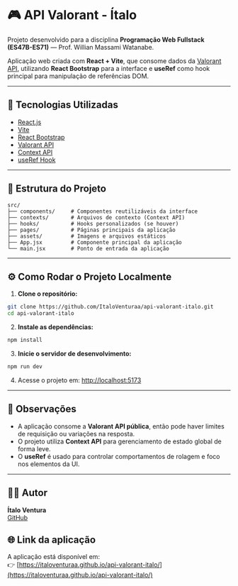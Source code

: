 # 🎮 API Valorant - Ítalo

Projeto desenvolvido para a disciplina **Programação Web Fullstack (ES47B-ES71)** — Prof. Willian Massami Watanabe.

Aplicação web criada com **React + Vite**, que consome dados da [Valorant API](https://valorant-api.com), utilizando **React Bootstrap** para a interface e **useRef** como hook principal para manipulação de referências DOM.

---

## 🚀 Tecnologias Utilizadas

- [React.js](https://reactjs.org/)
- [Vite](https://vitejs.dev/)
- [React Bootstrap](https://react-bootstrap.github.io/)
- [Valorant API](https://valorant-api.com/)
- [Context API](https://reactjs.org/docs/context.html)
- [useRef Hook](https://reactjs.org/docs/hooks-reference.html#useref)

---

## 📁 Estrutura do Projeto

```plaintext
src/
├── components/     # Componentes reutilizáveis da interface
├── contexts/       # Arquivos de contexto (Context API)
├── hooks/          # Hooks personalizados (se houver)
├── pages/          # Páginas principais da aplicação
├── assets/         # Imagens e arquivos estáticos
├── App.jsx         # Componente principal da aplicação
└── main.jsx        # Ponto de entrada da aplicação
```

---

## ⚙️ Como Rodar o Projeto Localmente

1. **Clone o repositório:**

```bash
git clone https://github.com/ItaloVenturaa/api-valorant-italo.git
cd api-valorant-italo
```

2. **Instale as dependências:**

```bash
npm install
```

3. **Inicie o servidor de desenvolvimento:**

```bash
npm run dev
```

4. Acesse o projeto em: [http://localhost:5173](http://localhost:5173)

---

## 📌 Observações

- A aplicação consome a **Valorant API pública**, então pode haver limites de requisição ou variações na resposta.
- O projeto utiliza **Context API** para gerenciamento de estado global de forma leve.
- O **useRef** é usado para controlar comportamentos de rolagem e foco nos elementos da UI.

---

## 🧑‍💻 Autor

**Ítalo Ventura**  
[GitHub](https://github.com/ItaloVenturaa)

## 🌐 Link da aplicação

A aplicação está disponível em:  
👉 [https://italoventuraa.github.io/api-valorant-italo/](https://italoventuraa.github.io/api-valorant-italo/)

